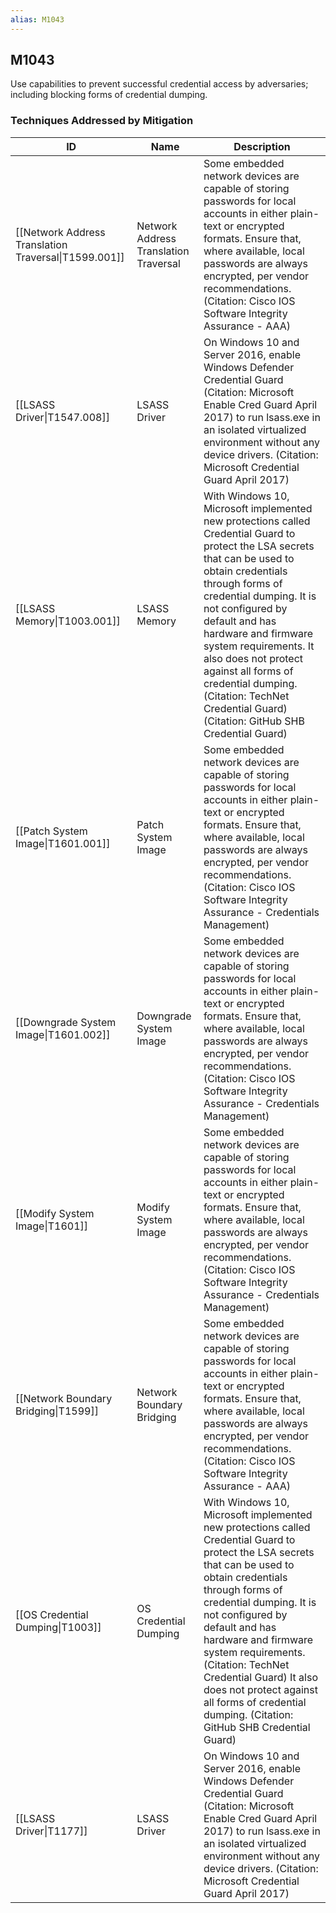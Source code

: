 ```yaml
---
alias: M1043
---
```


## M1043

Use capabilities to prevent successful credential access by adversaries; including blocking forms of credential dumping.


### Techniques Addressed by Mitigation

| ID | Name | Description |
| --- | --- | --- |
| [[Network Address Translation Traversal\|T1599.001]] | Network Address Translation Traversal | Some embedded network devices are capable of storing passwords for local accounts in either plain-text or encrypted formats.  Ensure that, where available, local passwords are always encrypted, per vendor recommendations. (Citation: Cisco IOS Software Integrity Assurance - AAA) |
| [[LSASS Driver\|T1547.008]] | LSASS Driver | On Windows 10 and Server 2016, enable Windows Defender Credential Guard (Citation: Microsoft Enable Cred Guard April 2017) to run lsass.exe in an isolated virtualized environment without any device drivers. (Citation: Microsoft Credential Guard April 2017) |
| [[LSASS Memory\|T1003.001]] | LSASS Memory | With Windows 10, Microsoft implemented new protections called Credential Guard to protect the LSA secrets that can be used to obtain credentials through forms of credential dumping. It is not configured by default and has hardware and firmware system requirements. It also does not protect against all forms of credential dumping.(Citation: TechNet Credential Guard)(Citation: GitHub SHB Credential Guard) |
| [[Patch System Image\|T1601.001]] | Patch System Image | Some embedded network devices are capable of storing passwords for local accounts in either plain-text or encrypted formats.  Ensure that, where available, local passwords are always encrypted, per vendor recommendations. (Citation: Cisco IOS Software Integrity Assurance - Credentials Management) |
| [[Downgrade System Image\|T1601.002]] | Downgrade System Image | Some embedded network devices are capable of storing passwords for local accounts in either plain-text or encrypted formats.  Ensure that, where available, local passwords are always encrypted, per vendor recommendations. (Citation: Cisco IOS Software Integrity Assurance - Credentials Management) |
| [[Modify System Image\|T1601]] | Modify System Image | Some embedded network devices are capable of storing passwords for local accounts in either plain-text or encrypted formats.  Ensure that, where available, local passwords are always encrypted, per vendor recommendations. (Citation: Cisco IOS Software Integrity Assurance - Credentials Management) |
| [[Network Boundary Bridging\|T1599]] | Network Boundary Bridging | Some embedded network devices are capable of storing passwords for local accounts in either plain-text or encrypted formats.  Ensure that, where available, local passwords are always encrypted, per vendor recommendations.(Citation: Cisco IOS Software Integrity Assurance - AAA) |
| [[OS Credential Dumping\|T1003]] | OS Credential Dumping | With Windows 10, Microsoft implemented new protections called Credential Guard to protect the LSA secrets that can be used to obtain credentials through forms of credential dumping. It is not configured by default and has hardware and firmware system requirements. (Citation: TechNet Credential Guard) It also does not protect against all forms of credential dumping. (Citation: GitHub SHB Credential Guard) |
| [[LSASS Driver\|T1177]] | LSASS Driver | On Windows 10 and Server 2016, enable Windows Defender Credential Guard (Citation: Microsoft Enable Cred Guard April 2017) to run lsass.exe in an isolated virtualized environment without any device drivers. (Citation: Microsoft Credential Guard April 2017) |
